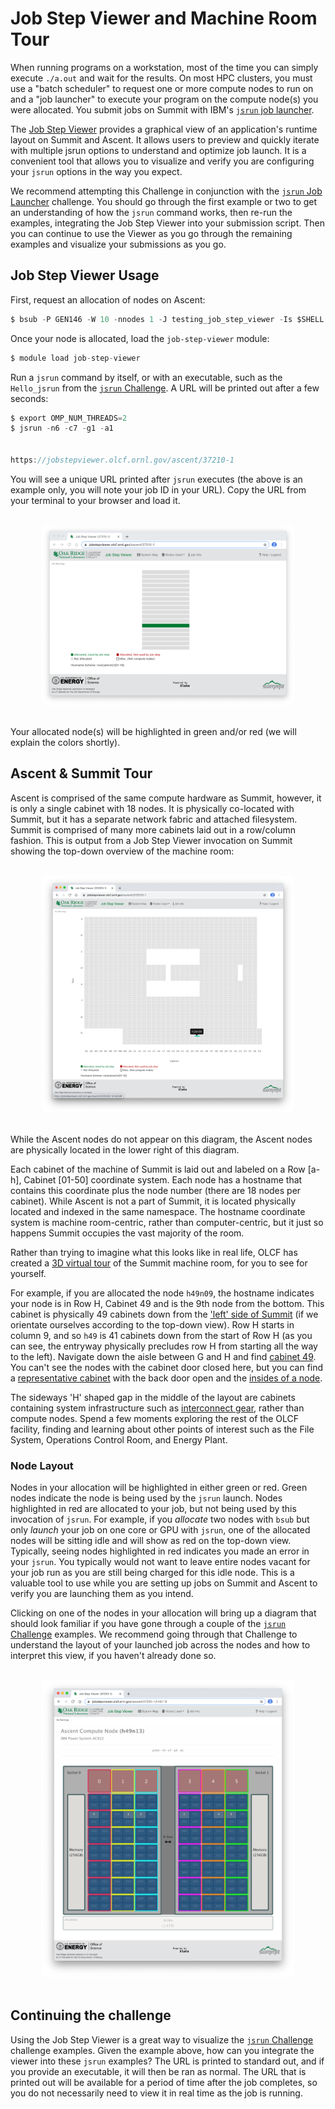 # Job Step Viewer and Machine Room Tour

When running programs on a workstation, most of the time you can simply execute `./a.out` and wait for the results. On most HPC clusters, you must use a "batch scheduler" to request one or more compute nodes to run on and a "job launcher" to execute your program on the compute node(s) you were allocated. You submit jobs on Summit with IBM's [`jsrun` job launcher](../jsrun_Job_Launcher).

The [Job Step Viewer](https://jobstepviewer.olcf.ornl.gov/) provides a graphical view of an application's runtime layout on Summit and Ascent. It allows users to preview and quickly iterate with multiple jsrun options to understand and optimize job launch. It is a convenient tool that allows you to visualize and verify you are configuring your `jsrun` options in the way you expect.

We recommend attempting this Challenge in conjunction with the [`jsrun` Job Launcher](../jsrun_Job_Launcher) challenge. You should go through the first example or two to get an understanding of how the `jsrun` command works, then re-run the examples, integrating the Job Step Viewer into your submission script. Then you can continue to use the Viewer as you go through the remaining examples and visualize your submissions as you go.

## Job Step Viewer Usage

First, request an allocation of nodes on Ascent:

```c
$ bsub -P GEN146 -W 10 -nnodes 1 -J testing_job_step_viewer -Is $SHELL
```

Once your node is allocated, load the `job-step-viewer` module:

```c
$ module load job-step-viewer
```

Run a `jsrun` command by itself, or with an executable, such as the `Hello_jsrun` from the [`jsrun` Challenge](../jsrun_Job_Launcher). A URL will be printed out after a few seconds:

```c
$ export OMP_NUM_THREADS=2
$ jsrun -n6 -c7 -g1 -a1


https://jobstepviewer.olcf.ornl.gov/ascent/37210-1

```

You will see a unique URL printed after `jsrun` executes (the above is an example only, you will note your job ID in your URL). Copy the URL from your terminal to your browser and load it.

<br>
<center>
<img src="images/jsviewer_4.png" style="width:80%">
</center>
<br>

Your allocated node(s) will be highlighted in green and/or red (we will explain the colors shortly).

## Ascent & Summit Tour

Ascent is comprised of the same compute hardware as Summit, however, it is only a single cabinet with 18 nodes. It is physically co-located with Summit, but it has a separate network fabric and attached filesystem. Summit is comprised of many more cabinets laid out in a row/column fashion. This is output from a Job Step Viewer invocation on Summit showing the top-down overview of the machine room:

<br>
<center>
<img src="images/jsviewer_1.png" style="width:80%">
</center>
<br>

While the Ascent nodes do not appear on this diagram, the Ascent nodes are physically located in the lower right of this diagram.

Each cabinet of the machine of Summit is laid out and labeled on a Row [a-h], Cabinet [01-50] coordinate system. Each node has a hostname that contains this coordinate plus the node number (there are 18 nodes per cabinet). While Ascent is not a part of Summit, it is located physically located and indexed in the same namespace. The hostname coordinate system is machine room-centric, rather than computer-centric, but it just so happens Summit occupies the vast majority of the room.

Rather than trying to imagine what this looks like in real life, OLCF has created a [3D virtual tour](https://my.matterport.com/show/?m=iBfbj7ET4LT) of the Summit machine room, for you to see for yourself.

For example, if you are allocated the node `h49n09`, the hostname indicates your node is in Row H, Cabinet 49 and is the 9th node from the bottom. This cabinet is physically 49 cabinets down from the ['left' side of Summit](https://my.matterport.com/show/?m=iBfbj7ET4LT&sr=-.4,-1.13&ss=110) (if we orientate ourselves according to the top-down view). Row H starts in column 9, and so `h49` is 41 cabinets down from the start of Row H (as you can see, the entryway physically precludes row H from starting all the way to the left). Navigate down the aisle between G and H and find [cabinet 49](https://my.matterport.com/show/?m=iBfbj7ET4LT). You can't see the nodes with the cabinet door closed here, but you can find a [representative cabinet](https://my.matterport.com/show/?m=iBfbj7ET4LT&sr=-.31,.18&ss=82) with the back door open and the [insides of a node](https://my.matterport.com/show/?m=iBfbj7ET4LT&sr=-2.53,.12&ss=11).

The sideways 'H' shaped gap in the middle of the layout are cabinets containing system infrastructure such as [interconnect gear](https://my.matterport.com/show/?m=iBfbj7ET4LT&sr=-.51,.9&ss=86), rather than compute nodes. Spend a few moments exploring the rest of the OLCF facility, finding and learning about other points of interest such as the File System, Operations Control Room, and Energy Plant.

### Node Layout

Nodes in your allocation will be highlighted in either green or red. Green nodes indicate the node is being used by the `jsrun` launch. Nodes highlighted in red are allocated to your job, but not being used by this invocation of `jsrun`. For example, if you _allocate_ two nodes with `bsub` but only _launch_ your job on one core or GPU with `jsrun`, one of the allocated nodes will be sitting idle and will show as red on the top-down view. Typically, seeing nodes highlighted in red indicates you made an error in your `jsrun`. You typically would not want to leave entire nodes vacant for your job run as you are still being charged for this idle node. This is a valuable tool to use while you are setting up jobs on Summit and Ascent to verify you are launching them as you intend.

Clicking on one of the nodes in your allocation will bring up a diagram that should look familiar if you have gone through a couple of the [`jsrun` Challenge](../jsrun_Job_Launcher) examples. We recommend going through that Challenge to understand the layout of your launched job across the nodes and how to interpret this view, if you haven't already done so.

<br>
<center>
<img src="images/jsviewer_5.png" style="width:80%">
</center>
<br>

## Continuing the challenge

Using the Job Step Viewer is a great way to visualize the [`jsrun` Challenge](../jsrun_Job_Launcher) challenge examples. Given the example above, how can you integrate the viewer into these `jsrun` examples? The URL is printed to standard out, and if you provide an executable, it will then be ran as normal. The URL that is printed out will be available for a period of time after the job completes, so you do not necessarily need to view it in real time as the job is running.
